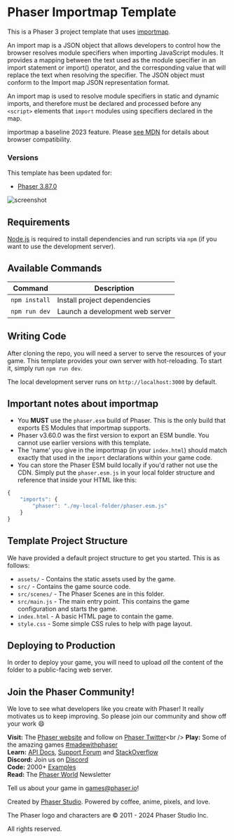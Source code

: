 # Phaser Importmap Template

This is a Phaser 3 project template that uses [importmap](https://developer.mozilla.org/en-US/docs/Web/HTML/Element/script/type/importmap).

An import map is a JSON object that allows developers to control how the browser resolves module specifiers when importing JavaScript modules. It provides a mapping between the text used as the module specifier in an import statement or import() operator, and the corresponding value that will replace the text when resolving the specifier. The JSON object must conform to the Import map JSON representation format.

An import map is used to resolve module specifiers in static and dynamic imports, and therefore must be declared and processed before any `<script>` elements that `import` modules using specifiers declared in the map.

importmap a baseline 2023 feature. Please [see MDN](https://developer.mozilla.org/en-US/docs/Web/HTML/Element/script/type/importmap) for details about browser compatibility.

### Versions

This template has been updated for:

- [Phaser 3.87.0](https://github.com/phaserjs/phaser)

![screenshot](screenshot.png)

## Requirements

[Node.js](https://nodejs.org) is required to install dependencies and run scripts via `npm` (if you want to use the development server).

## Available Commands

| Command | Description |
|---------|-------------|
| `npm install` | Install project dependencies |
| `npm run dev` | Launch a development web server |

## Writing Code

After cloning the repo, you will need a server to serve the resources of your game. This template provides your own server with hot-reloading. To start it, simply run `npm run dev`.

The local development server runs on `http://localhost:3000` by default.

## Important notes about importmap

- You **MUST** use the `phaser.esm` build of Phaser. This is the only build that exports ES Modules that importmap supports.
- Phaser v3.60.0 was the first version to export an ESM bundle. You cannot use earlier versions with this template.
- The 'name' you give in the importmap (in your `index.html`) should match exactly that used in the `import` declarations within your game code.
- You can store the Phaser ESM build locally if you'd rather not use the CDN. Simply put the `phaser.esm.js` in your local folder structure and reference that inside your HTML like this: 

```js
{
    "imports": {
        "phaser": "./my-local-folder/phaser.esm.js"
    }
}
```

## Template Project Structure

We have provided a default project structure to get you started. This is as follows:

- `assets/` - Contains the static assets used by the game.
- `src/` - Contains the game source code.
- `src/scenes/` - The Phaser Scenes are in this folder.
- `src/main.js` - The main entry point. This contains the game configuration and starts the game.
- `index.html` - A basic HTML page to contain the game.
- `style.css` - Some simple CSS rules to help with page layout.

## Deploying to Production

In order to deploy your game, you will need to upload *all* the content of the folder to a public-facing web server.

## Join the Phaser Community!

We love to see what developers like you create with Phaser! It really motivates us to keep improving. So please join our community and show off your work 😄

**Visit:** The [Phaser website](https://phaser.io) and follow on [Phaser Twitter](https://twitter.com/phaser_)<br />
**Play:** Some of the amazing games [#madewithphaser](https://twitter.com/search?q=%23madewithphaser&src=typed_query&f=live)<br />
**Learn:** [API Docs](https://newdocs.phaser.io), [Support Forum](https://phaser.discourse.group/) and [StackOverflow](https://stackoverflow.com/questions/tagged/phaser-framework)<br />
**Discord:** Join us on [Discord](https://discord.gg/phaser)<br />
**Code:** 2000+ [Examples](https://labs.phaser.io)<br />
**Read:** The [Phaser World](https://phaser.io/community/newsletter) Newsletter<br />

Tell us about your game in [games@phaser.io](mailto:games@phaser.io)!

Created by [Phaser Studio](mailto:support@phaser.io). Powered by coffee, anime, pixels, and love.

The Phaser logo and characters are &copy; 2011 - 2024 Phaser Studio Inc.

All rights reserved.
